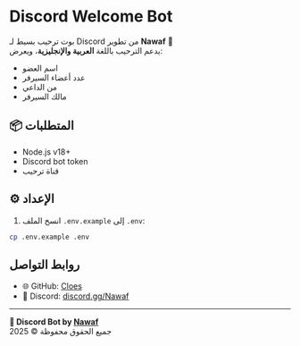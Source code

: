 # Discord Welcome Bot

بوت ترحيب بسيط لـ Discord من تطوير **Nawaf** 🎉  
يدعم الترحيب باللغة **العربية والإنجليزية**، ويعرض:
- اسم العضو
- عدد أعضاء السيرفر
- من الداعي
- مالك السيرفر

## 📦 المتطلبات

- Node.js v18+
- Discord bot token
- قناة ترحيب

## ⚙️ الإعداد

1. انسخ الملف `.env.example` إلى `.env`:
```bash
cp .env.example .env
```
## روابط التواصل

- 🌐 GitHub: [Cloes](https://github.com/i-close)
- 💬 Discord: [discord.gg/Nawaf](https://discord.gg/Ay4cqudf9r)

---

**🤖 Discord Bot by [Nawaf](https://github.com/i-cloes)**  
جميع الحقوق محفوظة © 2025
